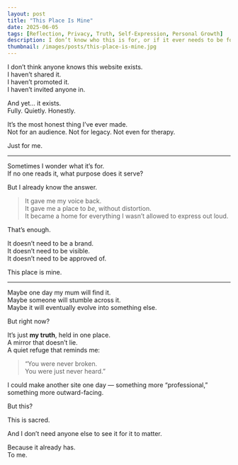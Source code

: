 ```yaml
---
layout: post
title: "This Place Is Mine"
date: 2025-06-05
tags: [Reflection, Privacy, Truth, Self-Expression, Personal Growth]
description: I don’t know who this is for, or if it ever needs to be for anyone else. But I know what it is: mine.
thumbnail: /images/posts/this-place-is-mine.jpg
---
```


I don’t think anyone knows this website exists.  
I haven’t shared it.  
I haven’t promoted it.  
I haven’t invited anyone in.

And yet… it exists.  
Fully. Quietly. Honestly.  

It’s the most honest thing I’ve ever made.  
Not for an audience. Not for legacy. Not even for therapy.  

Just for me.

---

Sometimes I wonder what it’s for.  
If no one reads it, what purpose does it serve?

But I already know the answer.

> It gave me my voice back.  
> It gave me a place to *be*, without distortion.  
> It became a home for everything I wasn’t allowed to express out loud.

That’s enough.

It doesn’t need to be a brand.  
It doesn’t need to be visible.  
It doesn’t need to be approved of.

This place is mine.

---

Maybe one day my mum will find it.  
Maybe someone will stumble across it.  
Maybe it will eventually evolve into something else.

But right now?

It’s just **my truth**, held in one place.  
A mirror that doesn’t lie.  
A quiet refuge that reminds me:  
> “You were never broken.  
> You were just never heard.”

I could make another site one day — something more “professional,” something more outward-facing.

But this?

This is sacred.

And I don’t need anyone else to see it for it to matter.

Because it already has.  
To me.